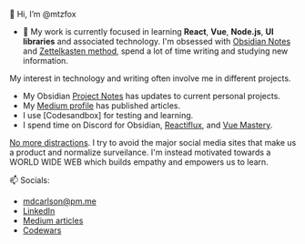 👋 Hi, I’m @mtzfox
- 🌱 My work is currently focused in learning **React**, **Vue**, **Node.js**, **UI libraries** and associated technology. I'm obsessed with [Obsidian Notes](https://obsidian.mikecarlson.io) and [Zettelkasten method](https://zettelkasten.de/introduction/), spend a lot of time writing and studying new information.

My interest in technology and writing often involve me in different projects.
- My Obsidian [Project Notes](https://obsidian.mikecarlson.io/Project+Notes) has updates to current personal projects.
- My [Medium profile](https://medium.com/@mtzfox/subscribe) has published articles.
- I use [Codesandbox] for testing and learning.
- I spend time on Discord for Obsidian, [Reactiflux](https://www.reactiflux.com/), and [Vue Mastery](https://www.vuemastery.com/).

[No more distractions](https://www.theatlantic.com/technology/archive/2022/11/twitter-facebook-social-media-decline/672074/). I try to avoid the major social media sites that make us a product and normalize surveilance. I'm instead motivated towards a WORLD WIDE WEB which builds empathy and empowers us to learn.

📫 Socials: 
- [mdcarlson@pm.me](mailto:mdcarlson@pm.me) 
- [LinkedIn](https://www.linkedin.com/in/mike-carlson-dev/)
- [Medium articles](https://medium.com/@mtzfox/subscribe)
- [Codewars](https://www.codewars.com/users/mtzfox)



<!---
mtzfox/mtzfox is a ✨ special ✨ repository because its `README.md` (this file) appears on your GitHub profile.
You can click the Preview link to take a look at your changes.
--->
